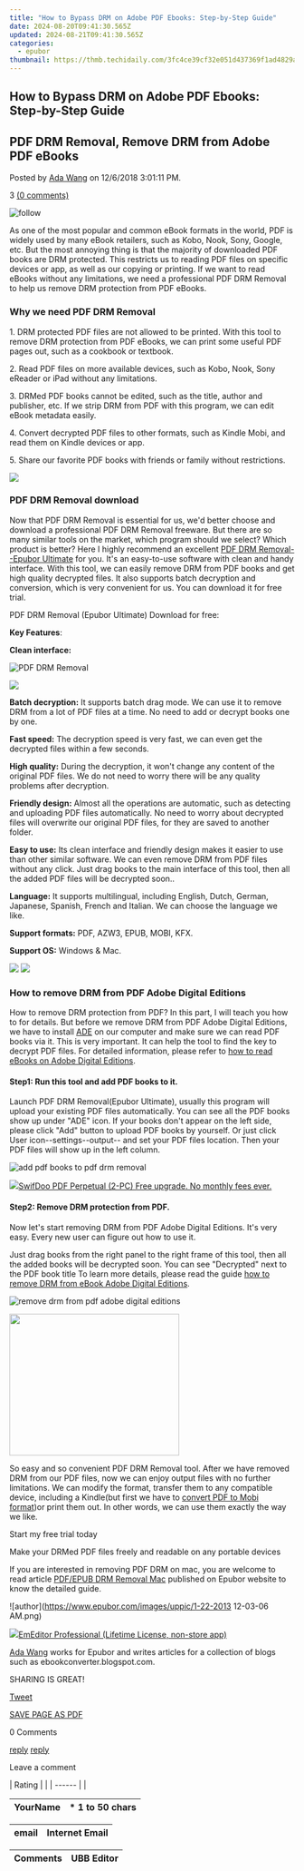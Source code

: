 ```yaml
---
title: "How to Bypass DRM on Adobe PDF Ebooks: Step-by-Step Guide"
date: 2024-08-20T09:41:30.565Z
updated: 2024-08-21T09:41:30.565Z
categories:
  - epubor
thumbnail: https://thmb.techidaily.com/3fc4ce39cf32e051d437369f1ad4829a21ac17b8d3ad76e322c0705c64d5daa2.png
---
```


## How to Bypass DRM on Adobe PDF Ebooks: Step-by-Step Guide

## PDF DRM Removal, Remove DRM from Adobe PDF eBooks

Posted by [Ada Wang](https://plus.google.com/+AdaWang/posts) on 12/6/2018 3:01:11 PM.

3 [(0 comments)](http://www.epubor.com/#comment-area) 



![follow](http://www.epubor.com/images/follow.png)

As one of the most popular and common eBook formats in the world, PDF is widely used by many eBook retailers, such as Kobo, Nook, Sony, Google, etc. But the most annoying thing is that the majority of downloaded PDF books are DRM protected. This restricts us to reading PDF files on specific devices or app, as well as our copying or printing. If we want to read eBooks without any limitations, we need a professional PDF DRM Removal to help us remove DRM protection from PDF eBooks.

### Why we need PDF DRM Removal

1\. DRM protected PDF files are not allowed to be printed. With this tool to remove DRM protection from PDF eBooks, we can print some useful PDF pages out, such as a cookbook or textbook.

2\. Read PDF files on more available devices, such as Kobo, Nook, Sony eReader or iPad without any limitations.

3\. DRMed PDF books cannot be edited, such as the title, author and publisher, etc. If we strip DRM from PDF with this program, we can edit eBook metadata easily.

4\. Convert decrypted PDF files to other formats, such as Kindle Mobi, and read them on Kindle devices or app.

5\. Share our favorite PDF books with friends or family without restrictions.

<!-- affiliate ads begin -->
<a href="https://store.revouninstaller.com/order/checkout.php?PRODS=27889512&QTY=1&AFFILIATE=108875&CART=1"><img src="https://secure.avangate.com/images/merchant/4282ec8de8c9be897e7aff4aa231b1a4/728__90.jpg" border="0"></a>
<!-- affiliate ads end -->
###  PDF DRM Removal download

Now that PDF DRM Removal is essential for us, we'd better choose and download a professional PDF DRM Removal freeware. But there are so many similar tools on the market, which program should we select? Which product is better? Here I highly recommend an excellent [PDF DRM Removal--Epubor Ultimate](https://tools.techidaily.com/epubor/ultimate/) for you. It's an easy-to-use software with clean and handy interface. With this tool, we can easily remove DRM from PDF books and get high quality decrypted files. It also supports batch decryption and conversion, which is very convenient for us. You can download it for free trial.  

PDF DRM Removal (Epubor Ultimate) Download for free:

[](https://tools.techidaily.com/epubor/ultimate/) [](https://tools.techidaily.com/epubor/ultimate/) 

**Key Features**:

**Clean interface:**

![PDF DRM Removal](http://www.epubor.com/images/uppic/ultimate-clean-interface.png)

<!-- affiliate ads begin -->
<a href="https://secure.2checkout.com/order/checkout.php?PRODS=33729450&QTY=1&AFFILIATE=108875&CART=1"><img src="https://secure.avangate.com/images/merchant/7f687767ccf20fcea1c9dc4a5adc2326/Digisigner_banner_728_x_90_color_version.png" border="0"></a>
<!-- affiliate ads end -->
**Batch decryption:** It supports batch drag mode. We can use it to remove DRM from a lot of PDF files at a time. No need to add or decrypt books one by one. 

**Fast speed:** The decryption speed is very fast, we can even get the decrypted files within a few seconds.

**High quality:**  During the decryption, it won't change any content of the original PDF files. We do not need to worry there will be any quality problems after decryption.

**Friendly design:** Almost all the operations are automatic, such as detecting and uploading PDF files automatically. No need to worry about decrypted files will overwrite our original PDF files, for they are saved to another folder.

**Easy to use:** Its clean interface and friendly design makes it easier to use than other similar software. We can even remove DRM from PDF files without any click. Just drag books to the main interface of this tool, then all the added PDF files will be decrypted soon..

**Language:** It supports multilingual, including English, Dutch, German, Japanese, Spanish, French and Italian. We can choose the language we like.

**Support formats:** PDF, AZW3, EPUB, MOBI, KFX.

**Support OS:** Windows & Mac. 

<!-- affiliate ads begin -->
<a href="https://shop.manycam.com/order/checkout.php?PRODS=17727588&QTY=1&AFFILIATE=108875&CART=1"><img src="https://secure.avangate.com/images/merchant/8230bea7d54bcdf99cdfe85cb07313d5/mcaffbanner600x500.png" border="0"></a>
<a href="https://shop.manycam.com/order/checkout.php?PRODS=17727588&QTY=1&AFFILIATE=108875&CART=1"><img src="https://secure.avangate.com/images/merchant/8230bea7d54bcdf99cdfe85cb07313d5/Affiliates_300x250px_valentinesday.png" border="0"></a>
<!-- affiliate ads end -->
### How to remove DRM from PDF Adobe Digital Editions

How to remove DRM protection from PDF? In this part, I will teach you how to for details. But before we remove DRM from PDF Adobe Digital Editions, we have to install [ADE](http://www.adobe.com/solutions/ebook/digital-editions/download.html) on our computer and make sure we can read PDF books via it. This is very important. It can help the tool to find the key to decrypt PDF files. For detailed information, please refer to [how to read eBooks on Adobe Digital Editions](https://tools.techidaily.com/epubor/products/).

#### Step1: Run this tool and add PDF books to it.

Launch PDF DRM Removal(Epubor Ultimate), usually this program will upload your existing PDF files automatically. You can see all the PDF books show up under "ADE" icon. If your books don't appear on the left side, please click "Add" button to upload PDF books by yourself. Or just click User icon--settings--output-- and set your PDF files location. Then your PDF files will show up in the left column.

![add pdf books to pdf drm removal](http://www.epubor.com/images/uppic/import-pdf.png)

<!-- affiliate ads begin -->
<a href="https://purchase.swifdoo.com/order/checkout.php?PRODS=38709260&QTY=1&AFFILIATE=108875&CART=1"><img src="https://secure.avangate.com/images/merchant/8b932759a5a04ddb34bf79e3f9072e4b/products/Product%20box%20white-1024x1024.png" border="0">SwifDoo PDF Perpetual (2-PC)  Free upgrade. No monthly fees ever. </a>
<!-- affiliate ads end -->
#### Step2: Remove DRM protection from PDF.

Now let's start removing DRM from PDF Adobe Digital Editions. It's very easy. Every new user can figure out how to use it.

Just drag books from the right panel to the right frame of this tool, then all the added books will be decrypted soon. You can see "Decrypted" next to the PDF book title To learn more details, please read the guide [how to remove DRM from eBook Adobe Digital Editions](https://tools.techidaily.com/epubor/products/).

![remove drm from pdf adobe digital editions](http://www.epubor.com/images/uppic/remove-drm-from-pdf-adobe-digital-editions.png)

<!-- affiliate ads begin -->
<a href="https://imp.i357552.net/c/5597632/863039/11832" target="_top" id="863039"><img src="//a.impactradius-go.com/display-ad/11832-863039" border="0" alt="" width="300" height="250"/></a>
<!-- affiliate ads end -->
So easy and so convenient PDF DRM Removal tool. After we have removed DRM from our PDF files, now we can enjoy output files with no further limitations. We can modify the format, transfer them to any compatible device, including a Kindle(but first we have to [convert PDF to Mobi format](https://tools.techidaily.com/epubor/products/))or print them out. In other words, we can use them exactly the way we like.

Start my free trial today

Make your DRMed PDF files freely and readable on any portable devices

[](https://tools.techidaily.com/epubor/ultimate/) [](https://tools.techidaily.com/epubor/ultimate/) 

If you are interested in removing PDF DRM on mac, you are welcome to read article [PDF/EPUB DRM Removal Mac](https://tools.techidaily.com/epubor/products/) published on Epubor website to know the detailed guide.

![author](https://www.epubor.com/images/uppic/1-22-2013 12-03-06 AM.png)

<!-- affiliate ads begin -->
<a href="https://shop.emeditor.com/order/checkout.php?PRODS=4631722&QTY=1&AFFILIATE=108875&CART=1"><img src="https://www.emeditor.com/wp-content/uploads/2023/05/frontpage2-2048x588.webp" border="0">EmEditor Professional (Lifetime License, non-store app)</a>
<!-- affiliate ads end -->
[Ada Wang](https://plus.google.com/+AdaWang/posts) works for Epubor and writes articles for a collection of blogs such as ebookconverter.blogspot.com.

SHARING IS GREAT!

[Tweet](https://twitter.com/share) 

[SAVE PAGE AS PDF](https://tools.techidaily.com/epubor/products/) 



0 Comments

[reply](https://tools.techidaily.com/epubor/products/) [reply](https://tools.techidaily.com/epubor/products/) 

Leave a comment

| Rating |  |
| ------ |  |

| YourName | \*  1 to 50 chars |
| -------- | ----------------- |

| email | Internet Email |
| ----- | -------------- |

| Comments | UBB Editor |
| -------- | ---------- |

<ins class="adsbygoogle"
     style="display:block"
     data-ad-format="autorelaxed"
     data-ad-client="ca-pub-7571918770474297"
     data-ad-slot="1223367746"></ins>



<ins class="adsbygoogle"
     style="display:block"
     data-ad-client="ca-pub-7571918770474297"
     data-ad-slot="8358498916"
     data-ad-format="auto"
     data-full-width-responsive="true"></ins>
